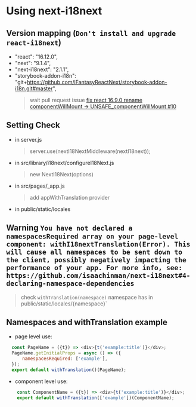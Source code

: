 # Using next-i18next

## Version mapping (`Don't install and upgrade react-i18next`)
- "react": "16.12.0",
- "next": "9.1.4",
- "next-i18next": "2.1.1",
- "storybook-addon-i18n": "git+https://github.com/iFantasyReactNext/storybook-addon-i18n.git#master",
  > wait pull request issue [fix react 16.9.0 rename componentWillMount -> UNSAFE_componentWillMount #10](https://github.com/goooseman/storybook-addon-i18n/pull/10)

## Setting Check 
- in server.js
  > server.use(nextI18NextMiddleware(nextI18next));
- in src/library/i18next/configureI18Next.js
  > new NextI18Next(options)
- in src/pages/_app.js
  > add appWithTranslation provider
- in public/static/locales  
  
## Warning `You have not declared a namespacesRequired array on your page-level component: withI18nextTranslation(Error). This will cause all namespaces to be sent down to the client, possibly negatively impacting the performance of your app. For more info, see: https://github.com/isaachinman/next-i18next#4-declaring-namespace-dependencies`
  > check `withTranslation(namespace)` namespace has in public/static/locales/{namespace}` 
  
## Namespaces and withTranslation example
- page level use:
```js
  const PageName = ({t}) => <div>{t('example:title')}</div>;
  PageName.getInitialProps = async () => ({
      namespacesRequired: ['example'],
  });
  export default withTranslation()(PageName);
```  
- component level use:
```js
    const ComponentName = ({t}) => <div>{t('example:title')}</div>;
    export default withTranslation(['example'])(ComponentName);
``` 